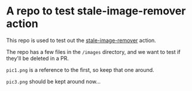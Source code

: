 # A repo to test stale-image-remover action

This repo is used to test out the [stale-image-remover](https://github.com/marketplace/actions/stale-image-remover) action.

The repo has a few files in the `/images` directory, and we want to test if they'll be deleted in a PR.

`pic1.png` is a reference to the first, so keep that one around.

`pic3.png` should be kept around now...
